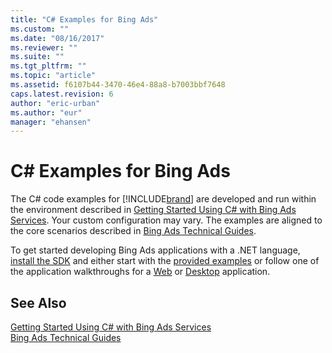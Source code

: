 ```yaml
---
title: "C# Examples for Bing Ads"
ms.custom: ""
ms.date: "08/16/2017"
ms.reviewer: ""
ms.suite: ""
ms.tgt_pltfrm: ""
ms.topic: "article"
ms.assetid: f6107b44-3470-46e4-88a8-b7003bbf7648
caps.latest.revision: 6
author: "eric-urban"
ms.author: "eur"
manager: "ehansen"
---
```

# C# Examples for Bing Ads
The C# code examples for [!INCLUDE[brand](../../concepts/includes/brand.md)] are developed and run within the environment described in [Getting Started Using C&#35; with Bing Ads Services](../../concepts/get-started/getting-started-using-csharp-with-bing-ads-services.md). Your custom configuration may vary. The examples are aligned to the core scenarios described in [Bing Ads Technical Guides](../../concepts/bing-ads-technical-guides.md).

To get started developing Bing Ads applications with a .NET language, [install the SDK](../../concepts/get-started/getting-started-using-csharp-with-bing-ads-services.md#installation) and either start with the [provided examples](http://go.microsoft.com/fwlink/?LinkId=525447) or follow one of the application walkthroughs for a [Web](../../concepts/get-started/walkthrough-bing-ads-web-application-in-csharp.md) or [Desktop](../../concepts/get-started/walkthrough-bing-ads-desktop-application-in-csharp.md) application.

## See Also
[Getting Started Using C&#35; with Bing Ads Services](../../concepts/get-started/getting-started-using-csharp-with-bing-ads-services.md)  
[Bing Ads Technical Guides](../../concepts/bing-ads-technical-guides.md)  

